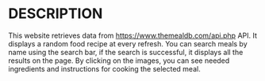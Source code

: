 # DESCRIPTION

This website retrieves data from https://www.themealdb.com/api.php API. It displays a random food recipe at every refresh. You can search meals by name using the search bar, if the search is successful, it displays all the results on the page. By clicking on the images, you can see needed ingredients and instructions for cooking the selected meal.
